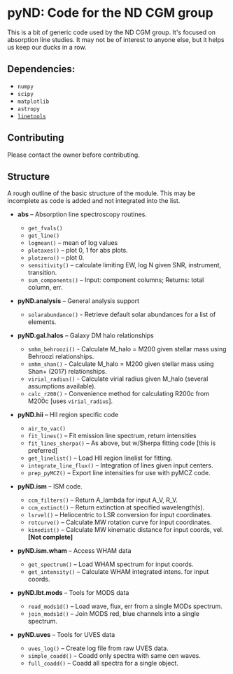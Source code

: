 # pyND: Code for the ND CGM group

This is a bit of generic code used by the ND CGM group. It's focused on absorption line studies. It may not be of interest to anyone else, but it helps us keep our ducks in a row.

## Dependencies:

* `numpy`
* `scipy`
* `matplotlib`
* `astropy`
* [`linetools`](https://github.com/linetools/linetools)

## Contributing

Please contact the owner before contributing.


## Structure
A rough outline of the basic structure of the module. This may be incomplete as code is added and not integrated into the list.

* **abs** – Absorption line spectroscopy routines.
  * `get_fvals()`
  * `get_line()`
  * `logmean()` – mean of log values
  * `plotaxes()` – plot 0, 1 for abs plots.
  * `plotzero()` – plot 0.
  * `sensitivity()` – calculate limiting EW, log N given SNR, instrument, transition.
  * `sum_components()` – Input: component columns; Returns: total column, err.


* **pyND.analysis** – General analysis support
  * `solarabundance()` - Retrieve default solar abundances for a list of elements.

* **pyND.gal.halos** – Galaxy DM halo relationships
    * `smhm_behroozi()` - Calculate M_halo = M200 given stellar mass using Behroozi relationships.
    * `smhm_shan()` - Calculate M_halo = M200 given stellar mass using Shan+ (2017) relationships.
    * `virial_radius()` - Calculate virial radius given M_halo (several assumptions available).
    * `calc_r200()` - Convenience method for calculating R200c from M200c [uses `virial_radius`].


* **pyND.hii** – HII region specific code
  * `air_to_vac()`
  * `fit_lines()` – Fit emission line spectrum, return intensities
  * `fit_lines_sherpa()` – As above, but w/Sherpa fitting code [this is preferred]
  * `get_linelist()` – Load HII region linelist for fitting.
  * `integrate_line_flux()` – Integration of lines given input centers.
  * `prep_pyMCZ()` – Export line intensities for use with pyMCZ code.


* **pyND.ism** – ISM code.
  * `ccm_filters()` – Return A_lambda for input A_V, R_V.
  * `ccm_extinct()` – Return extinction at specified wavelength(s).
  * `lsrvel()` – Heliocentric to LSR conversion for input coordinates.
  * `rotcurve()` – Calculate MW rotation curve for input coordinates.
  * `kinedist()` – Calculate MW kinematic distance for input coords, vel. **[Not complete]**


* **pyND.ism.wham** – Access WHAM data
  * `get_spectrum()` – Load WHAM spectrum for input coords.
  * `get_intensity()` – Calculate WHAM integrated intens. for input coords.


* **pyND.lbt.mods** – Tools for MODS data
  * `read_mods1d()` – Load wave, flux, err from a single MODs spectrum.
  * `join_mods1d()` – Join MODS red, blue channels into a single spectrum.


* **pyND.uves** – Tools for UVES data
  * `uves_log()` – Create log file from raw UVES data.
  * `simple_coadd()` – Coadd only spectra with same cen waves.
  * `full_coadd()` – Coadd all spectra for a single object.
